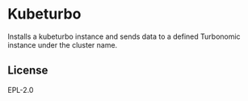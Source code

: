 Kubeturbo
============
Installs a kubeturbo instance and sends data to a defined Turbonomic instance under the cluster name.

License
-------

EPL-2.0
